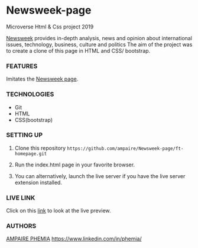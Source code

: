 ﻿# Newsweek-page
Microverse Html &amp; Css project 2019

[Newsweek](https://www.newsweek.com/) provides in-depth analysis, news and opinion about international issues, technology, business, culture and politics
The aim of the project was to create a clone of this page in HTML and CSS/ bootstrap. 

### FEATURES
Imitates the [Newsweek page](https://www.newsweek.com/).


### TECHNOLOGIES
- Git
- HTML
- CSS(bootstrap)


### SETTING UP
1. Clone this repository
    ``https://github.com/ampaire/Newsweek-page/ft-homepage.git``

2. Run the index.html page in your favorite browser.

3. You can alternatively, launch the live server if you have the live server extension installed.

### LIVE LINK
Click on this [link](https://raw.githack.com/ampaire/Newsweek-page/ft-homepage/index.html)  to look at the live preview.

### AUTHORS
[AMPAIRE PHEMIA](https://github.com/ampaire)
https://www.linkedin.com/in/phemia/